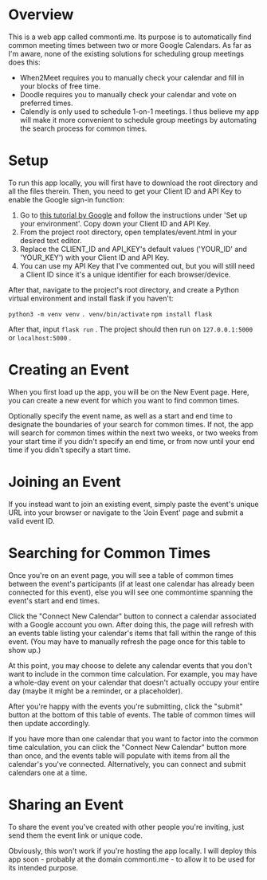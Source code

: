 # Overview

This is a web app called commonti.me. Its purpose is to automatically find common meeting times between two or more Google Calendars. As far as I'm aware, none of the existing solutions for scheduling group meetings does this:
- When2Meet requires you to manually check your calendar and fill in your blocks of free time.
- Doodle requires you to manually check your calendar and vote on preferred times.
- Calendly is only used to schedule 1-on-1 meetings.
I thus believe my app will make it more convenient to schedule group meetings by automating the search process for common times.

# Setup

To run this app locally, you will first have to download the root directory and all the files therein. Then, you need to get your Client ID and API Key to enable the Google sign-in function:

1. Go to [this tutorial by Google](https://developers.google.com/calendar/api/quickstart/js#set_up_your_environment) and follow the instructions under 'Set up your environment'. Copy down your Client ID and API Key.
2. From the project root directory, open templates/event.html in your desired text editor.
3. Replace the CLIENT_ID and API_KEY's default values ('YOUR_ID' and 'YOUR_KEY') with your Client ID and API Key.
4. You can use my API Key that I've commented out, but you will still need a Client ID since it's a unique identifier for each browser/device.

After that, navigate to the project's root directory, and create a Python virtual environment and install flask if you haven't:

`python3 -m venv venv`
`. venv/bin/activate`
`npm install flask`

After that, input `flask run` . The project should then run on `127.0.0.1:5000` or `localhost:5000` . 

# Creating an Event

When you first load up the app, you will be on the New Event page. Here, you can create a new event for which you want to find common times. 

Optionally specify the event name, as well as a start and end time to designate the boundaries of your search for common times. If not, the app will search for common times within the next two weeks, or two weeks from your start time if you didn't specify an end time, or from now until your end time if you didn't specify a start time.

# Joining an Event

If you instead want to join an existing event, simply paste the event's unique URL into your browser or navigate to the 'Join Event' page and submit a valid event ID.

# Searching for Common Times

Once you're on an event page, you will see a table of common times between the event's participants (if at least one calendar has already been connected for this event), else you will see one commontime spanning the event's start and end times.

Click the "Connect New Calendar" button to connect a calendar associated with a Google account you own. After doing this, the page will refresh with an events table listing your calendar's items that fall within the range of this event. (You may have to manually refresh the page once for this table to show up.)

At this point, you may choose to delete any calendar events that you don't want to include in the common time calculation. For example, you may have a whole-day event on your calendar that doesn't actually occupy your entire day (maybe it might be a reminder, or a placeholder). 

After you're happy with the events you're submitting, click the "submit" button at the bottom of this table of events. The table of common times will then update accordingly.

If you have more than one calendar that you want to factor into the common time calculation, you can click the "Connect New Calendar" button more than once, and the events table will populate with items from all the calendar's you've connected. Alternatively, you can connect and submit calendars one at a time.

# Sharing an Event

To share the event you've created with other people you're inviting, just send them the event link or unique code.

Obviously, this won't work if you're hosting the app locally. I will deploy this app soon - probably at the domain commonti.me - to allow it to be used for its intended purpose.